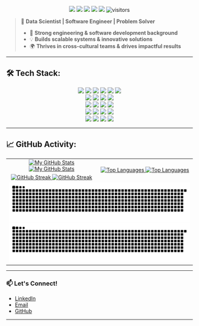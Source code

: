 <p align="center">
    <a href="https://github.com/theHinneh/theHinneh"><img src="https://img.shields.io/badge/status-updating-brightgreen.svg"></a>
    <a href="https://github.com/python/cpython"><img src="https://img.shields.io/badge/Python-3.11-FF1493.svg"></a>
    <a href="https://github.com/theHinneh/theHinneh/graphs/contributors"><img src="https://img.shields.io/github/contributors/theHinneh/theHinneh?color=blue"></a>
    <a href="https://github.com/theHinneh"><img src="https://img.shields.io/github/stars/theHinneh"></a>
    <a href="https://github.com/theHinneh/theHinneh/network/members"><img src="https://img.shields.io/github/forks/theHinneh/theHinneh.svg?color=blue&logo=github"></a>
    <img src="https://visitor-badge.laobi.icu/badge?page_id=theHinneh.theHinneh" alt="visitors"/>
</p>

<!-- [![](./src/header_.png)](#) -->

> 🚀 **Data Scientist | Software Engineer | Problem Solver**
>
> - 🎯 **Strong engineering & software development background**
> - 💡 **Builds scalable systems & innovative solutions**
> - 🌍 **Thrives in cross-cultural teams & drives impactful results**

---

## 🛠️ Tech Stack:
<p align="center">
  <img src="https://img.shields.io/badge/-Python-555?style=flat&logo=python">
  <img src="https://img.shields.io/badge/-Go-555?style=flat&logo=go">
  <img src="https://img.shields.io/badge/-JavaScript-555?style=flat&logo=javascript">
  <img src="https://img.shields.io/badge/-TypeScript-555?style=flat&logo=typescript">
  <img src="https://img.shields.io/badge/-C++-555?style=flat&logo=C%2B%2B">
  <img src="https://img.shields.io/badge/-SQL-555?style=flat&logo=mysql">
  <br>
  <img src="https://img.shields.io/badge/-TensorFlow-555?style=flat&logo=tensorflow">
  <img src="https://img.shields.io/badge/-PyTorch-555?style=flat&logo=pytorch">
  <img src="https://img.shields.io/badge/-Pandas-555?style=flat&logo=pandas">
  <img src="https://img.shields.io/badge/-Scikit_Learn-555?style=flat&logo=scikit-learn">
  <br>
  <img src="https://img.shields.io/badge/-Flask-555?style=flat&logo=flask">
  <img src="https://img.shields.io/badge/-Angular-555?style=flat&logo=angular">
  <img src="https://img.shields.io/badge/-React-555?style=flat&logo=react">
  <img src="https://img.shields.io/badge/-FastAPI-555?style=flat&logo=fastapi">
  <br>
  <img src="https://img.shields.io/badge/-Node.js-555?style=flat&logo=node.js">
  <img src="https://img.shields.io/badge/-Docker-555?style=flat&logo=docker">
  <img src="https://img.shields.io/badge/-Kubernetes-555?style=flat&logo=kubernetes">
  <img src="https://img.shields.io/badge/-Jenkins-555?style=flat&logo=jenkins">
  <br>
  <img src="https://img.shields.io/badge/-AWS-555?style=flat&logo=amazon-aws">
  <img src="https://img.shields.io/badge/-GCP-555?style=flat&logo=google-cloud">
  <img src="https://img.shields.io/badge/-Hadoop-555?style=flat&logo=apache-hadoop">
  <img src="https://img.shields.io/badge/-MongoDB-555?style=flat&logo=mongodb">
</p>

---

## 📈 GitHub Activity:

<table>
    <tr>
        <td align="center">
            <a href="https://github.com/theHinneh#gh-light-mode-only">
                <img src="https://github-readme-stats.vercel.app/api?username=theHinneh&show_icons=true&theme=default&include_all_commits=true#gh-light-mode-only" alt="My GitHub Stats"/>
            </a>
            <a href="https://github.com/theHinneh#gh-dark-mode-only">
                <img src="https://github-readme-stats.vercel.app/api?username=theHinneh&show_icons=true&theme=tokyonight&include_all_commits=true#gh-dark-mode-only" alt="My GitHub Stats"/>
            </a>
        </td>
        <td rowspan="2" align="center">
            <a href="https://github.com/theHinneh#gh-light-mode-only">
                <img src="https://github-readme-stats.vercel.app/api/top-langs/?username=theHinneh&theme=default&langs_count=8#gh-light-mode-only" alt="Top Languages"/>
            </a>
            <a href="https://github.com/theHinneh#gh-dark-mode-only">
                <img src="https://github-readme-stats.vercel.app/api/top-langs/?username=theHinneh&theme=tokyonight&langs_count=8#gh-dark-mode-only" alt="Top Languages"/>
            </a>
        </td>
    </tr>
    <tr>
        <td align="center">
            <a href="https://github.com/theHinneh#gh-light-mode-only">
                <img src="https://github-readme-streak-stats.herokuapp.com/?user=theHinneh&theme=default" alt="GitHub Streak"/>
            </a>
            <a href="https://github.com/theHinneh#gh-dark-mode-only">
                <img src="https://github-readme-streak-stats.herokuapp.com/?user=theHinneh&theme=tokyonight" alt="GitHub Streak"/>
            </a>
        </td>
    </tr>
    <tr>
        <td colspan="2" align="center">
            <a href="https://github.com/theHinneh#gh-light-mode-only">
                <img src="https://raw.githubusercontent.com/theHinneh/theHinneh/output/github-snake.svg#gh-light-mode-only" alt="GitHub Contribution Snake"/>
            </a>
            <a href="https://github.com/theHinneh#gh-dark-mode-only">
                <img src="https://raw.githubusercontent.com/theHinneh/theHinneh/output/github-snake-dark.svg#gh-dark-mode-only" alt="GitHub Contribution Snake"/>
            </a>
        </td>
    </tr>
</table>

---

### **📫 Let's Connect!**  
- [LinkedIn](https://linkedin.com/in/thehinneh)  
- [Email](mailto:thehinneh1@gmail.com)  
- [GitHub](https://github.com/theHinneh)  

---